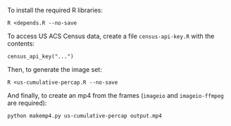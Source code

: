 To install the required R libraries:

```
R <depends.R --no-save
```

To access US ACS Census data, create a file `census-api-key.R` with the contents:

```
census_api_key("...")
```

Then, to generate the image set:

```
R <us-cumulative-percap.R --no-save
```

And finally, to create an mp4 from the frames (`imageio` and `imageio-ffmpeg` are required):

```
python makemp4.py us-cumulative-percap output.mp4
```